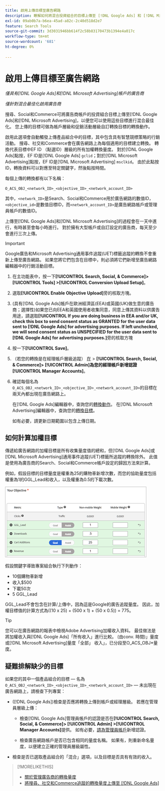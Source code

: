```yaml
---
title: 啟用上傳目標至廣告網路
description: 瞭解如何將混合投資組合的目標上傳至 [!DNL Google Ads] 和 [!DNL Microsoft Advertising]。
exl-id: 09ab0b7a-b6ea-45ad-a82c-2c40d518d2e7
feature: Search Tools
source-git-commit: 3d3031946bb614f2c58b83170473b1394e4a017c
workflow-type: tm+mt
source-wordcount: '681'
ht-degree: 0%

---
```


# 啟用上傳目標至廣告網路

*僅具有[!DNL Google Ads]和[!DNL Microsoft Advertising]帳戶的廣告商*

*僅針對混合最佳化啟用廣告商*

搜尋、Social和Commerce可將廣告商帳戶的投資組合目標上傳至[!DNL Google Ads]和[!DNL Microsoft Advertising]，以便您可以使用這些目標進行混合最佳化。 您上傳的目標可做為帳戶層級和促銷活動層級自訂轉換目標的轉換動作。

啟用此選項會自動觸發上傳產品組合中的目標，其中包含具有智慧競標策略的行銷活動。 搜尋、社交和Commerce會在廣告網路上為每個適用的目標建立轉換。 轉換代表目標中EF ID （點選ID）層級的所有加權轉換量度。 對於[!DNL Google Ads]點按，EF ID是[!DNL Google Ads] `gclid`；對於[!DNL Microsoft Advertising]點按，EF ID是[!DNL Microsoft Advertising] `msclkid`。 由於此點按ID，轉換資料可以對應至特定關鍵字，然後點按時間。

每個上傳的轉換都有以下名稱：

`O_ACS_OBJ_<network_ID>_<objective_ID>_<network_account_ID>`

其中，`<network_ID>`是Search、Social和Commerce用於廣告網路的數值ID，`<objective_id>`是數值目標ID，而`<network_account_ID>`是廣告網路帳戶或管理員帳戶的數值ID。

上傳至[!DNL Google Ads]和[!DNL Microsoft Advertising]的過程會在一天中進行，有時甚至會每小時進行。 對於擁有大型帳戶或自訂設定的廣告商，每天至少會進行三次上傳。

>[!IMPORTANT]
>
>Google廣告和Microsoft Advertising通用事件追蹤(UET)標籤追蹤的轉換不會重新上傳至廣告網路。 如果您將它們包含在目標中，則必須將它們新增至廣告網路編輯器中的行銷活動目標。

1. 在主功能表中，按一下&#x200B;**[!UICONTROL Search, Social, & Commerce]> [!UICONTROL Tools] >[!UICONTROL Conversion Upload Setup]**。

1. 選取&#x200B;**[!UICONTROL Enable Objective Upload]**&#x200B;旁的核取方塊。

1. (具有[!DNL Google Ads]帳戶在歐洲經濟區(EEA)或英國(UK)做生意的廣告商；選擇性)如果您已向EEA和英國使用者收集同意，同意上傳其資料以供廣告用途，請選取&#x200B;**[!UICONTROL If you are doing business in EEA and/or UK, check this box to send consent status as GRANTED for the user data sent to [!DNL Google Ads] for advertising purposes. If left unchecked, we will send consent status as UNSPECIFIED for the user data sent to [!DNL Google Ads] for advertising purposes.]**&#x200B;旁的核取方塊

1. 按一下&#x200B;**[!UICONTROL Save]**。

1. （若您的轉換是在經理帳戶層級追蹤） [在](/help/search-social-commerce/admin/manager-accounts.md) > **[!UICONTROL Search, Social, & Commerce]> [!UICONTROL Admin]為您的經理帳戶新增認證[!UICONTROL Manager Accounts]**。

1. 確認每個名為`O_ACS_OBJ_<network_ID>_<objective_ID>_<network_account_ID>`的目標在兩天內都出現在廣告網路上。

   在[!DNL Google Ads]編輯器中，查詢您的[轉換動作](https://support.google.com/google-ads/answer/11461796)。 在[!DNL Microsoft Advertising]編輯器中，查詢您的[轉換目標](https://help.ads.microsoft.com/#apex/ads/en/56709)。

   如有必要，請更新日期範圍以包含上傳日期。

## 如何計算加權目標

傳遞給廣告網路的加權目標是所有收集量度值的總和，但[!DNL Google Ads]或[!DNL Microsoft Advertising]通用事件追蹤(UET)標籤所追蹤的轉換除外。 此值是使用為廣告商的Search、Social和Commerce帳戶設定的歸因方法來計算。

例如，假設目標的目標量度是權重為25的購物車新增次數，而您的協助量度包括權重為1的GGL_Lead和收入，以及權重為0.5的下載次數。

![加權目標的範例](/help/search-social-commerce/assets/objective-example.png "加權目標的範例")

假設關鍵字導致專案組合執行下列動作：

* 10個購物車新增
* 收入$500
* 下載50次
* 5 GGL_Lead

GGL_Lead不會包含在計算/上傳中，因為這是Google的廣告追蹤量度。 因此，加權目標值的計算方式為((10 x 25) + (500 x 1) + (50 x 0.5)) = 775。

>[!TIP]
>
>您可以在廣告網路的報表中檢視Adobe Advertising加權收入資料。 最佳做法是將加權收入與[!DNL Google Ads]「所有收入」進行比較。 (由conv. 時間)」量度或[!DNL Microsoft Advertising]量度「全部」 收入」，已分段至O_ACS_OBJ*量度。<!--clarify -->

## 疑難排解缺少的目標

如果您的其中一個產品組合的目標 — 名為`O_ACS_OBJ_<network_ID>_<objective_ID>_<network_account_ID>` — 未出現在廣告網路上，請檢查下列專案：

* ([!DNL Google Ads])檢查是否應將轉換上傳到帳戶或經理層級。 若應在管理員層級上傳：

   * 檢查[!DNL Google Ads]管理員帳戶的認證是否在&#x200B;**[!UICONTROL Search, Social, & Commerce]> [!UICONTROL Admin] >[!UICONTROL Manager Accounts]**&#x200B;提供。 如有必要，[請為管理員帳戶](/help/search-social-commerce/admin/manager-accounts.md)新增認證。

   * 檢查廣告網路帳戶是否已包含相同的量度名稱。 如果有，則重新命名量度，以便建立正確的管理員層級屬性。

* 檢查是否已選取產品組合的「混合」選項，以及目標是否具有有效的收入。

>[!MORELIKETHIS]
>
>* [關於管理廣告商的轉換量度](/help/search-social-commerce/admin/conversion-metrics/conversion-metric-about.md)
>* [將搜尋、社交和Commerce追蹤的轉換量度上傳至 [!DNL Google Ads]](conversion-metrics-upload-to-google.md)
